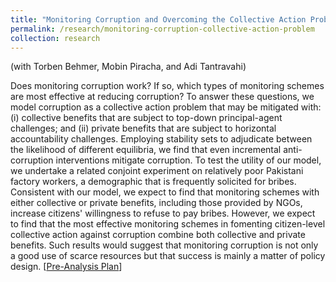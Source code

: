 ```yaml
---
title: "Monitoring Corruption and Overcoming the Collective Action Problem: Experimental Evidence from Pakistan"
permalink: /research/monitoring-corruption-collective-action-problem
collection: research
---
```


(with Torben Behmer, Mobin Piracha, and Adi Tantravahi)

Does monitoring corruption work? If so, which types of monitoring schemes are most effective at reducing corruption? To answer these questions, we model corruption as a collective action problem that may be mitigated with: (i) collective benefits that are subject to top-down principal-agent challenges; and (ii) private benefits that are subject to horizontal accountability challenges. Employing stability sets to adjudicate between the likelihood of different equilibria, we find that even incremental anti-corruption interventions mitigate corruption. To test the utility of our model, we undertake a related conjoint experiment on relatively poor Pakistani factory workers, a demographic that is frequently solicited for bribes. Consistent with our model, we expect to find that monitoring schemes with either collective or private benefits, including those provided by NGOs, increase citizens' willingness to refuse to pay bribes. However, we expect to find that the most effective monitoring schemes in fomenting citizen-level collective action against corruption combine both collective and private benefits. Such results would suggest that monitoring corruption is not only a good use of scarce resources but that success is mainly a matter of policy design. [[Pre-Analysis Plan](https://mikedenly.com//files/DBPT_PAP_Corruption_Pakistan.pdf)]   

<figure style="width: 769px; height: 550px"  class="align-center">
  <img src="/images/trace_plots.png" alt="" />
</figure>